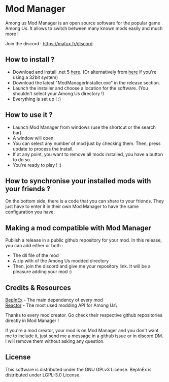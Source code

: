 # Mod Manager

Among us Mod Manager is an open source software for the popular game Among Us. It allows to switch between many known mods easily and much more !

Join the discord : https://matux.fr/discord

## How to install ?

- Download and install .net 5 [here](https://matux.fr/dotnet64).
  (Or alternatively from [here](https://matux.fr/dotnet32) if you're using a 32bit system)
- Download the latest "ModManagerInstaller.exe" in the release section.
- Launch the installer and choose a location for the software. (You shouldn't select your Among Us directory !)
- Everything is set up ! :)

## How to use it ?

- Launch Mod Manager from windows (use the shortcut or the search bar).
- A window will open.
- You can select any number of mod just by checking them. Then, press update to process the install.
- If at any point, you want to remove all mods installed, you have a button to do so.
- You're ready to play ! :)

## How to synchronise your installed mods with your friends ?

On the bottom side, there is a code that you can share to your friends.
They just have to enter it in their own Mod Manager to have the same configuration you have.

## Making a mod compatible with Mod Manager

Publish a release in a public github repository for your mod. In this release, you can add either or both :
- The dll file of the mod
- A zip with of the Among Us modded directory
- Then, join the discord and give me your repository link. It will be a pleasure adding your mod :)

## Credits & Resources

[BepInEx](https://github.com/NuclearPowered/BepInEx) - The main dependency of every mod\
[Reactor](https://github.com/NuclearPowered/Reactor) - The most used modding API for Among Us\

Thanks to every mod creator. Go check their respective github repositories directly in Mod Manager !

If you're a mod creator, your mod is on Mod Manager and you don't want me to include it, just send me a message in a github issue or in discord DM. I will remove them without asking any question.

## License

This software is distributed under the GNU GPLv3 License. BepInEx is distributed under LGPL-3.0 License.

